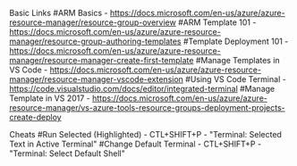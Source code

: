 Basic Links 
#ARM Basics -                  https://docs.microsoft.com/en-us/azure/azure-resource-manager/resource-group-overview
#ARM Template 101 -            https://docs.microsoft.com/en-us/azure/azure-resource-manager/resource-group-authoring-templates
#Template Deployment 101 -     https://docs.microsoft.com/en-us/azure/azure-resource-manager/resource-manager-create-first-template
#Manage Templates in VS Code - https://docs.microsoft.com/en-us/azure/azure-resource-manager/resource-manager-vscode-extension
#Using VS Code Terminal -      https://code.visualstudio.com/docs/editor/integrated-terminal
#Manage Template in VS 2017 -  https://docs.microsoft.com/en-us/azure/azure-resource-manager/vs-azure-tools-resource-groups-deployment-projects-create-deploy


Cheats 
#Run Selected (Highlighted) -  CTL+SHIFT+P - "Terminal: Selected Text in Active Terminal"
#Change Default Terminal -     CTL+SHIFT+P - "Terminal: Select Default Shell"